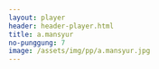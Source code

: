 ```yaml
---
layout: player
header: header-player.html
title: a.mansyur
no-punggung: 7
image: /assets/img/pp/a.mansyur.jpg
---
```

